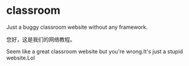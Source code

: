 # classroom
Just a buggy classroom website without any framework.

您好，这是我们的网络教程。
 
Seem like a great classroom website but you're wrong.It's just a stupid website.Lol
